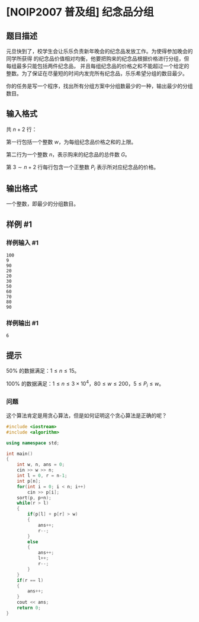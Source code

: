 # [NOIP2007 普及组] 纪念品分组

## 题目描述

元旦快到了，校学生会让乐乐负责新年晚会的纪念品发放工作。为使得参加晚会的同学所获得 的纪念品价值相对均衡，他要把购来的纪念品根据价格进行分组，但每组最多只能包括两件纪念品， 并且每组纪念品的价格之和不能超过一个给定的整数。为了保证在尽量短的时间内发完所有纪念品，乐乐希望分组的数目最少。

你的任务是写一个程序，找出所有分组方案中分组数最少的一种，输出最少的分组数目。

## 输入格式

共 $n+2$ 行：

第一行包括一个整数 $w$，为每组纪念品价格之和的上限。

第二行为一个整数 $n$，表示购来的纪念品的总件数 $G$。

第 $3\sim n+2$ 行每行包含一个正整数 $P_i$ 表示所对应纪念品的价格。

## 输出格式

一个整数，即最少的分组数目。

## 样例 #1

### 样例输入 #1

```
100 
9 
90 
20 
20 
30 
50 
60 
70 
80 
90
```

### 样例输出 #1

```
6
```

## 提示

$50\%$ 的数据满足：$1\le n\le15$。

$100\%$ 的数据满足：$1\le n\le3\times10^4$，$80\le w\le200$，$5 \le  P_i  \le  w$。

### 问题

这个算法肯定是用贪心算法，但是如何证明这个贪心算法是正确的呢？

```C++
#include <iostream>
#include <algorithm>

using namespace std;

int main()
{
    int w, n, ans = 0;
    cin >> w >> n;
    int l = 0, r = n-1;
    int p[n];
    for(int i = 0; i < n; i++)
        cin >> p[i];
    sort(p, p+n);
    while(r > l)
    {
        if(p[l] + p[r] > w)
        {
            ans++;
            r--;
        }
        else
        {
            ans++;
            l++;
            r--;
        }
    }
    if(r == l)
    {
        ans++;
    }
    cout << ans;
    return 0;
}
```